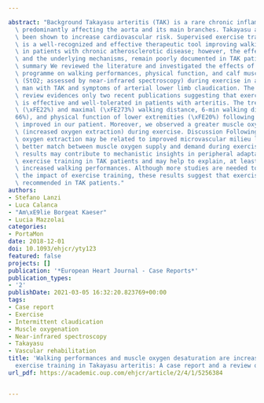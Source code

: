 ---
abstract: "Background Takayasu arteritis (TAK) is a rare chronic inflammatory vasculitis\
  \ predominantly affecting the aorta and its main branches. Takayasu arteritis has\
  \ been shown to increase cardiovascular risk. Supervised exercise training (SET)\
  \ is a well-recognized and effective therapeutic tool improving walking performances\
  \ in patients with chronic atherosclerotic disease; however, the effects of SET,\
  \ and the underlying mechanisms, remain poorly documented in TAK patients. Case\
  \ summary We reviewed the literature and investigated the effects of a 12-week SET\
  \ programme on walking performances, physical function, and calf muscle oxygen saturation\
  \ (StO2; assessed by near-infrared spectroscopy) during exercise in a 28-year-old\
  \ man with TAK and symptoms of arterial lower limb claudication. The literature\
  \ review evidences only two recent publications suggesting that exercise training\
  \ is effective and well-tolerated in patients with arteritis. The treadmill pain-free\
  \ (\xFE22%) and maximal (\xFE273%) walking distance, 6-min walking distance (\xFE\
  66%), and physical function of lower extremities (\xFE20%) following SET were significantly\
  \ improved in our patient. Moreover, we observed a greater muscle oxygen desaturation\
  \ (increased oxygen extraction) during exercise. Discussion Following SET, the increased\
  \ oxygen extraction may be related to improved microvascular milieu leading to a\
  \ better match between muscle oxygen supply and demand during exercise. These new\
  \ results may contribute to mechanistic insights in peripheral adaptations following\
  \ exercise training in TAK patients and may help to explain, at least partly, the\
  \ increased walking performances. Although more studies are needed to better explore\
  \ the impact of exercise training, these results suggest that exercise should be\
  \ recommended in TAK patients."
authors:
- Stefano Lanzi
- Luca Calanca
- "Am\xE9lie Borgeat Kaeser"
- Lucia Mazzolai
categories:
- PortaMon
date: 2018-12-01
doi: 10.1093/ehjcr/yty123
featured: false
projects: []
publication: '*European Heart Journal - Case Reports*'
publication_types:
- '2'
publishDate: 2021-03-05 16:32:20.823769+00:00
tags:
- Case report
- Exercise
- Intermittent claudication
- Muscle oxygenation
- Near-infrared spectroscopy
- Takayasu
- Vascular rehabilitation
title: 'Walking performances and muscle oxygen desaturation are increased after supervised
  exercise training in Takayasu arteritis: A case report and a review of the literature'
url_pdf: https://academic.oup.com/ehjcr/article/2/4/1/5256384

---
